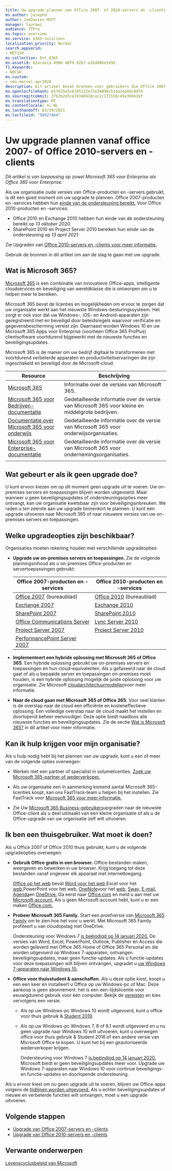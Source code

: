 ```yaml
---
title: Uw upgrade plannen van Office 2007- of 2010-servers en -clients
ms.author: josephd
author: JoeDavies-MSFT
manager: laurawi
audience: ITPro
ms.topic: overview
ms.service: o365-solutions
localization_priority: Normal
search.appverid:
- MET150
ms.collection: Ent_O365
ms.assetid: b2acaeca-4986-40f4-92b7-a1bdd06e549d
f1.keywords:
- NOCSH
ms.custom:
- seo-marvel-apr2020
description: Dit artikel bevat bronnen voor gebruikers die Office 2007 of Office 2010 gebruiken om hen te helpen bij het plannen van hun upgrade.
ms.openlocfilehash: 65f635e5c6195222ef2e39898cb1da2ee0dc0df0
ms.sourcegitcommit: 27b2b2e5c41934b918cac2c171556c45e36661bf
ms.translationtype: MT
ms.contentlocale: nl-NL
ms.lasthandoff: 03/19/2021
ms.locfileid: "50927464"
---
```

# <a name="plan-your-upgrade-from-office-2007-or-office-2010-servers-and-clients"></a>Uw upgrade plannen vanaf office 2007- of Office 2010-servers en -clients

*Dit artikel is van toepassing op zowel Microsoft 365 voor Enterprise als Office 365 voor Enterprise.*

Als uw organisatie oude versies van Office-producten en -servers gebruikt, is dit een goed moment om uw upgrade te plannen. Office 2007-producten en -services hebben hun [einde van de ondersteuning bereikt.](upgrade-from-office-2007-servers-and-products.md) Voor Office 2010-producten en -services:

- Office 2010 en Exchange 2010 hebben hun einde van de ondersteuning bereikt op *13 oktober 2020.* 
- SharePoint 2010 en Project Server 2010 bereiken hun einde van de ondersteuning op *13 april 2021.* 

Zie Upgraden van [Office 2010-servers en -clients voor meer informatie.](upgrade-from-office-2010-servers-and-products.md)

Gebruik de bronnen in dit artikel om aan de slag te gaan met uw upgrade.

## <a name="what-is-microsoft-365"></a>Wat is Microsoft 365?

[Microsoft 365](https://www.microsoft.com/microsoft-365) is een combinatie van innovatieve Office-apps, intelligente cloudservices en beveiliging van wereldklasse die is ontworpen om u te helpen meer te bereiken.

Microsoft 365 bevat de licenties en mogelijkheden om ervoor te zorgen dat uw organisatie werkt aan het nieuwste Windows-besturingssysteem. Het zorgt er ook voor dat uw Windows-, iOS- en Android-apparaten zijn geregistreerd met en beveiligd door beleidsregels waarvoor verificatie en gegevensbescherming vereist zijn. Daarnaast worden Windows 10 en uw Microsoft 365 Apps voor Enterprise (voorheen Office 365 ProPlus) clientsoftware voortdurend bijgewerkt met de nieuwste functies en beveiligingsupdates.
  
Microsoft 365 is de manier om uw bedrijf digitaal te transformeren met voortdurend verbeterde apparaten en productiviteitservaringen die zijn ingeschakeld en beveiligd door de Microsoft-cloud.
 
|Resource|Beschrijving|
|---|---|
|[Microsoft 365](https://www.microsoft.com/microsoft-365)|Informatie over de versies van Microsoft 365.|
|[Microsoft 365 voor Bedrijven-documentatie](../business/index.yml)|Gedetailleerde informatie over de versie van Microsoft 365 voor kleine en middelgrote bedrijven.|
|[Documentatie over Microsoft 365 voor onderwijs](/microsoft-365/education/)|Gedetailleerde informatie over de versie van Microsoft 365 voor onderwijsorganisaties.|
|[Microsoft 365 voor Enterprise-documentatie](./index.yml)|Gedetailleerde informatie over de versie van Microsoft 365 voor ondernemingsorganisaties.|
|||

## <a name="what-happens-if-i-dont-upgrade"></a>Wat gebeurt er als ik geen upgrade doe?

U kunt ervoor kiezen om op dit moment geen upgrade uit te voeren. Uw on-premises servers en toepassingen blijven worden uitgevoerd. Maar wanneer u geen beveiligingsupdates of ondersteuningsopties meer ontvangt, kan uw organisatie kwetsbaar zijn voor beveiligingsinbreuken. We raden u ten zeerste aan uw upgrade binnenkort te plannen. U kunt een upgrade uitvoeren naar Microsoft 365 of naar nieuwere versies van uw on-premises servers en toepassingen.

## <a name="what-upgrade-options-are-available"></a>Welke upgradeopties zijn beschikbaar?      

Organisaties moeten rekening houden met verschillende upgradeopties:

- **Upgrade uw on-premises servers en toepassingen.** Zie de volgende planningsinhoud als u on-premises Office-producten en servertoepassingen gebruikt:<br/> 

  |Office 2007-producten en -services|Office 2010-producten en -services|
  |---|---|
  |[Office 2007](/DeployOffice/office-2007-end-support-roadmap) (bureaublad)|[Office 2010](/DeployOffice/office-2010-end-support-roadmap) (bureaublad)|
  |[Exchange 2007](exchange-2007-end-of-support.md)|[Exchange 2010](exchange-2010-end-of-support.md)|
  |[SharePoint 2007](sharepoint-2007-end-of-support.md)|[SharePoint 2010](upgrade-from-sharepoint-2010.md)|
  |[Office Communications Server](/skypeforbusiness/plan-your-deployment/upgrade)|[Lync Server 2010](/skypeforbusiness/plan-your-deployment/upgrade)|
  |[Project Server 2007](project-server-2007-end-of-support.md)|[Project Server 2010](project-server-2010-end-of-support.md)|
  |[PerformancePoint Server 2007](pps-2007-end-of-support.md)||
 
- **Implementeert een hybride oplossing met Microsoft 365 of Office 365.** Een hybride oplossing gebruikt uw on-premises servers en toepassingen en hun cloud-equivalenten. Als u gefaseerd naar de cloud gaat of als u bepaalde server en toepassingen on-premises moet houden, is een hybride oplossing mogelijk de juiste oplossing voor uw organisatie. Zie Microsoft [cloudarchitectuurmodellen](../solutions/cloud-architecture-models.md)voor meer informatie. 
    
- **Naar de cloud gaan met Microsoft 365 of Office 365.** Voor veel klanten is de overstap naar de cloud een efficiënte en kosteneffectieve oplossing. Een volledige overstap naar de cloud maakt het instellen en doorlopend beheer eenvoudiger. Deze optie biedt naadloos alle nieuwste functies en beveiligingsupdates. Zie de sectie [Wat is Microsoft 365?](#what-is-microsoft-365) in dit artikel voor meer informatie.
    
## <a name="can-i-get-help-for-my-organization"></a>Kan ik hulp krijgen voor mijn organisatie?

Als u hulp nodig hebt bij het plannen van uw upgrade, kunt u een of meer van de volgende opties overwegen:

- Werken met een partner of specialist in volumelicenties. [Zoek uw Microsoft 365-partner of wederverkoper.](https://support.office.com/article/b6c18a9b-2aed-4c84-9d75-af709160258c.aspx) 

- Als uw organisatie een in aanmerking komend aantal Microsoft 365-licenties koopt, kan ons FastTrack-team u helpen bij het instellen. Zie FastTrack voor [Microsoft 365 voor meer informatie.](https://www.microsoft.com/fasttrack/microsoft-365)

- Zie Uw [Microsoft 365 Business-gebruikers](/office365/admin/setup/upgrade-users-to-latest-office-client)upgraden naar de nieuwste Office-client als u deel uitmaakt van een kleine organisatie of als u de Office-upgrade van uw organisatie zelf wilt uitvoeren. 
  
## <a name="im-a-home-user-what-do-i-do"></a>Ik ben een thuisgebruiker. Wat moet ik doen?

Als u Office 2007 of Office 2010 thuis gebruikt, kunt u de volgende upgradeopties overwegen:

- **Gebruik Office gratis in een browser.** Office-bestanden maken, weergeven en bewerken in uw browser. Krijg toegang tot deze bestanden vanaf ongeveer elk apparaat met internettoegang. 

  [Office op het web](https://products.office.com/office-online/documents-spreadsheets-presentations-office-online) bevat [Word voor het web,](https://go.microsoft.com/fwlink/p/?linkid=746664)Excel voor het [web,](https://go.microsoft.com/fwlink/p/?linkid=746665)PowerPoint voor het web, [OneNote](https://go.microsoft.com/fwlink/p/?linkid=746674)voor het [web,](https://go.microsoft.com/fwlink/p/?linkid=746666) [Sway,](https://go.microsoft.com/fwlink/p/?linkid=746675) [E-mail,](https://go.microsoft.com/fwlink/p/?linkid=746676) [Agenda](https://go.microsoft.com/fwlink/p/?linkid=746678)en [OneDrive.](https://go.microsoft.com/fwlink/p/?linkid=746679) Ga eerst naar [Office.com](https://office.com) en meld u aan met uw [Microsoft-account.](https://account.microsoft.com/account) Als u geen Microsoft-account hebt, kunt u er een maken [Office.com.](https://office.com)

- **Probeer Microsoft 365 Family.** Start een proefversie van [Microsoft 365 Family](https://www.microsoft.com/microsoft-365/p/microsoft-365-family/cfq7ttc0k5dm?rtc=2&activetab=pivot:overviewtab) om te zien hoe het voor u werkt. Met Microsoft 365 Family profiteert u van cloudopslag met OneDrive.

  Ondersteuning voor Windows 7 [is beëindigd op 14 januari 2020.](https://www.microsoft.com/microsoft-365/windows/end-of-windows-7-support) De versies van Word, Excel, PowerPoint, Outlook, Publisher en Access die worden geleverd met Office 365 Home of Office 365 Personal en die worden uitgevoerd op Windows 7-apparaten, ontvangen beveiligingsupdates, maar geen functie-updates. Als u functie-updates voor deze toepassingen wilt blijven ontvangen, upgradet u [uw Windows 7-apparaten naar Windows 10.](https://support.microsoft.com/help/12435/windows-10-upgrade-faq)
    
- **Office voor thuisstudent &amp; aanschaffen.** Als u deze optie kiest, koopt u een een keer en installeert u Office op uw Windows-pc of Mac. Deze aankoop is geen abonnement. het is een een-tijdslicentie voor eeuwigdurend gebruik voor één computer. Bekijk de [vereisten](https://office.com/systemrequirements) en kies vervolgens een versie.

  - Als op uw Windows-pc Windows 10 wordt uitgevoerd, kunt u office voor thuis gebruik & [Student 2019](https://www.microsoft.com/p/office-home-student-2019/cfq7ttc0k7c8).

  - Als op uw Windows-pc Windows 7, 8 of 8.1 wordt uitgevoerd en u nu geen upgrade naar Windows 10 wilt uitvoeren, kunt u overwegen office voor thuis gebruik & Student 2016 of een andere versie van Microsoft Office te kopen. U kunt het bij een geautoriseerde wederverkoper krijgen.
     
    Ondersteuning voor Windows 7 [is beëindigd op 14 januari 2020.](https://www.microsoft.com/microsoft-365/windows/end-of-windows-7-support) Microsoft biedt er geen beveiligingsupdates meer voor. Upgrade uw Windows 7-apparaten naar Windows 10 voor continue beveiligings- en functie-updates en doorlopende ondersteuning.

Als u ervoor kiest om nu geen upgrade uit te voeren, blijven uw Office-apps volgens de [tijdlijnen worden uitgevoerd.](https://support.microsoft.com/lifecycle/search/13615) Als u echter beveiligingsupdates of nieuwe en verbeterde functies wilt ontvangen, moet u een upgrade uitvoeren.
   
## <a name="next-steps"></a>Volgende stappen

- [Upgrade van Office 2007-servers en -clients](upgrade-from-office-2007-servers-and-products.md)
- [Upgrade van Office 2010-servers en -clients](upgrade-from-office-2010-servers-and-products.md)
   
## <a name="related-topics"></a>Verwante onderwerpen
  
[Levenscyclusbeleid van Microsoft](/lifecycle/)